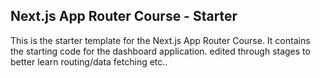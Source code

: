## Next.js App Router Course - Starter

This is the starter template for the Next.js App Router Course. It contains the starting code for the dashboard application.
edited through stages to better learn routing/data fetching etc..
